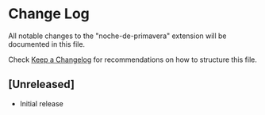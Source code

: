 # Change Log
All notable changes to the "noche-de-primavera" extension will be documented in this file.

Check [Keep a Changelog](http://keepachangelog.com/) for recommendations on how to structure this file.

## [Unreleased]
- Initial release
